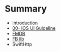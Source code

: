 # Summary

* [Introduction](README.md)
* [00- IOS UI Guideline](chapter1.md)
* [FMDB](第三方library.md)
* [FB lib](fb-lib.md)
* SwiftHttp

